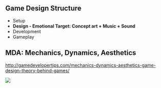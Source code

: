
<h2>Game Design Structure</h2>

<ul>
<li>Setup
<li> <b>Design - Emotional Target: Concept art + Music + Sound </b>
<li>Development
<li>Gameplay
</ul>


<h2>MDA: Mechanics, Dynamics, Aesthetics</h2>

http://gamedevelopertips.com/mechanics-dynamics-aesthetics-game-design-theory-behind-games/ 

![](http://gamedevelopertips.com/wp-content/uploads/2016/07/image01-1.png)
